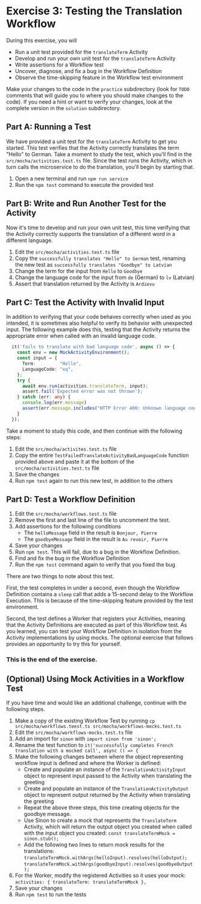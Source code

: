 # Exercise 3: Testing the Translation Workflow
During this exercise, you will

* Run a unit test provided for the `translateTerm` Activity
* Develop and run your own unit test for the `translateTerm` Activity
* Write assertions for a Workflow test 
* Uncover, diagnose, and fix a bug in the Workflow Definition
* Observe the time-skipping feature in the Workflow test environment

Make your changes to the code in the `practice` subdirectory (look for 
`TODO` comments that will guide you to where you should make changes to 
the code). If you need a hint or want to verify your changes, look at 
the complete version in the `solution` subdirectory.

## Part A: Running a Test

We have provided a unit test for the `translateTerm` Activity
to get you started. This test verifies that the Activity correctly 
translates the term "Hello" to German. Take a moment to study the 
test, which you'll find in the `src/mocha/activities.test.ts` file. Since the 
test runs the Activity, which in turn calls the microservice to do 
the translation, you'll begin by starting that.

1. Open a new terminal and run `npm run service` 
2. Run the `npm test` command to execute the provided test

## Part B: Write and Run Another Test for the Activity

Now it's time to develop and run your own unit test, this time 
verifying that the Activity correctly supports the translation 
of a different word in a different language.

1. Edit the `src/mocha/activities.test.ts` file
2. Copy the `successfully translates "Hello" to German` test, 
   renaming the new test as `successfully translates "Goodbye" to Latvian`
3. Change the term for the input from `Hello` to `Goodbye` 
4. Change the language code for the input from `de` (German) to `lv` (Latvian)
5. Assert that translation returned by the Activity is `Ardievu` 

## Part C: Test the Activity with Invalid Input

In addition to verifying that your code behaves correctly when used as 
you intended, it is sometimes also helpful to verify its behavior with 
unexpected input. The following example does this, testing that the Activity 
returns the appropriate error when called with an invalid language code. 

```ts
  it('fails to translate with bad language code', async () => {
    const env = new MockActivityEnvironment();
    const input = {
      Term:         "Hello",
      LanguageCode: "xq",
    };
    try {
      await env.run(activities.translateTerm, input);
      assert.fail('Expected error was not thrown');
    } catch (err: any) {
      console.log(err.message)
      assert(err.message.includes("HTTP Error 400: Unknown language code \"xq\""));
    }
  });
```

Take a moment to study this code, and then continue with the 
following steps:

1. Edit the `src/mocha/activites.test.ts` file
3. Copy the entire `TestFailedTranslateActivityBadLanguageCode` function
   provided above and paste it at the bottom of the `src/mocha/activities.test.ts` file 
4. Save the changes
5. Run `npm test` again to run this new test, in addition to the others


## Part D: Test a Workflow Definition

1. Edit the `src/mocha/workflows.test.ts` file
2. Remove the first and last line of the file to uncomment the test.
4. Add assertions for the following conditions
   * The `helloMessage` field in the result is `Bonjour, Pierre`
   * The `goodbyeMessage` field in the result is `Au revoir, Pierre`
5. Save your changes
6. Run `npm test`. This will fail, due to a bug in the Workflow Definition.
7. Find and fix the bug in the Workflow Definition
8. Run the `npm test` command again to verify that you fixed the bug

There are two things to note about this test.

First, the test completes in under a second, even though the Workflow 
Definition contains a `sleep` call that adds a 15-second delay 
to the Workflow Execution. This is because of the time-skipping feature
provided by the test environment.

Second, the test defines a Worker that registers your Activities, meaning 
that the Activity Definitions are executed as part of this Workflow 
test. As you learned, you can test your Workflow Definition in isolation 
from the Activity implementations by using mocks. The optional exercise 
that follows provides an opportunity to try this for yourself.

### This is the end of the exercise.

## (Optional) Using Mock Activities in a Workflow Test

If you have time and would like an additional challenge, 
continue with the following steps.

1. Make a copy of the existing Workflow Test by running 
   `cp src/mocha/workflows.teest.ts src/mocha/workflows-mocks.test.ts`
2. Edit the `src/mocha/workflows-mocks.test.ts` file
3. Add an import for `sinon` with `import sinon from 'sinon';` 
4. Rename the test function to `it('successfully completes French translation with a mocked call', async () => {`
5. Make the following changes between where the object representing
   workflow input is defined and where the Worker is defined:
   * Create and populate an instance of the `TranslationActivityInput`
     object to represent input passed to the Activity when translating 
     the greeting
   * Create and populate an instance of the `TranslationActivityOutput`
     object to represent output returned by the Activity when translating 
     the greeting
   * Repeat the above three steps, this time creating objects for the goodbye message.
   * Use Sinon to create a mock that represents the `TranslateTerm` Activity, 
     which will return the output object you created when called 
     with the input object you created:  `const translateTermMock = sinon.stub();`
   * Add the following two lines to return mock results for the translations:
       `translateTermMock.withArgs(helloInput).resolves(helloOutput);`
       `translateTermMock.withArgs(goodbyeInput).resolves(goodbyeOutput);`
6. For the Worker, modify the registered Activities so it uses your mock:
       `activities: { translateTerm: translateTermMock },`
7. Save your changes
8. Run `npm test` to run the tests
